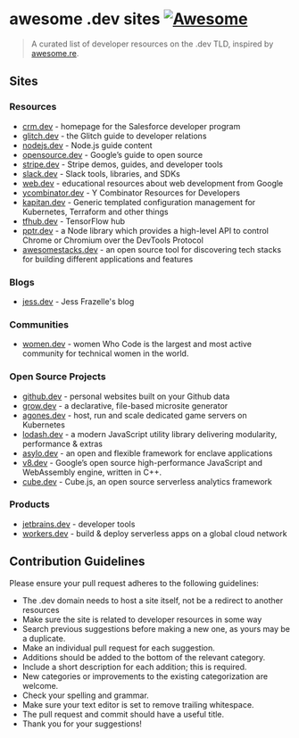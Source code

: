 # awesome .dev sites [![Awesome](https://cdn.rawgit.com/sindresorhus/awesome/d7305f38d29fed78fa85652e3a63e154dd8e8829/media/badge.svg)](https://github.com/sindresorhus/awesome)

> A curated list of developer resources on the .dev TLD, inspired by [awesome.re](http://awesome.re).

## Sites

### Resources

- [crm.dev](https://crm.dev) - homepage for the Salesforce developer program
- [glitch.dev](https://glitch.dev/) - the Glitch guide to developer relations
- [nodejs.dev](https://nodejs.dev/) - Node.js guide content
- [opensource.dev](https://opensource.dev/) - Google’s guide to open source
- [stripe.dev](https://stripe.dev/) - Stripe demos, guides, and developer tools
- [slack.dev](https://slack.dev/) - Slack tools, libraries, and SDKs
- [web.dev](https://web.dev/) - educational resources about web development from Google
- [ycombinator.dev](https://ycombinator.dev/) - Y Combinator Resources for Developers
- [kapitan.dev](https://kapitan.dev/) - Generic templated configuration management for Kubernetes, Terraform and other things
- [tfhub.dev](https://tfhub.dev/) - TensorFlow hub
- [pptr.dev](https://pptr.dev/) - a Node library which provides a high-level API to control Chrome or Chromium over the DevTools Protocol
- [awesomestacks.dev](https://awesomestacks.dev/) - an open source tool for discovering tech stacks for building different applications and features

### Blogs

- [jess.dev](https://jess.dev/) - Jess Frazelle's blog

### Communities

- [women.dev](https://women.dev/) - women Who Code is the largest and most active community for technical women in the world.

### Open Source Projects

- [github.dev](https://github.dev/) - personal websites built on your Github data
- [grow.dev](https://grow.dev/) - a declarative, file-based microsite generator
- [agones.dev](https://agones.dev/) - host, run and scale dedicated game servers on Kubernetes
- [lodash.dev](https://lodash.dev/) - a modern JavaScript utility library delivering modularity, performance & extras
- [asylo.dev](https://asylo.dev/) - an open and flexible framework for enclave applications
- [v8.dev](https://v8.dev/) - Google’s open source high-performance JavaScript and WebAssembly engine, written in C++. 
- [cube.dev](https://cube.dev/) - Cube.js, an open source serverless analytics framework


### Products

- [jetbrains.dev](https://jetbrains.dev/) - developer tools
- [workers.dev](https://workers.dev/) - build & deploy serverless apps on a global cloud network


## Contribution Guidelines

Please ensure your pull request adheres to the following guidelines:

- The .dev domain needs to host a site itself, not be a redirect to another resources
- Make sure the site is related to developer resources in some way
- Search previous suggestions before making a new one, as yours may be a duplicate.
- Make an individual pull request for each suggestion.
- Additions should be added to the bottom of the relevant category.
- Include a short description for each addition; this is required.
- New categories or improvements to the existing categorization are welcome.
- Check your spelling and grammar.
- Make sure your text editor is set to remove trailing whitespace.
- The pull request and commit should have a useful title.
- Thank you for your suggestions!
